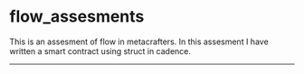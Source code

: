 # flow_assesments

This is an assesment of flow in metacrafters.
In this assesment I have written a smart contract using struct in cadence.

------------------------------------------------------------------------------------------------------------------------------------------------------------------

